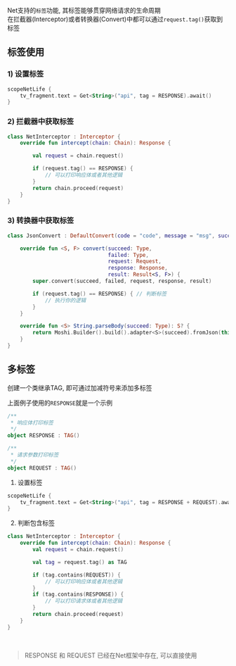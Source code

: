 Net支持的`标签`功能, 其标签能够贯穿网络请求的生命周期
<br>
在拦截器(Interceptor)或者转换器(Convert)中都可以通过`request.tag()`获取到标签


## 标签使用

### 1) 设置标签
```kotlin hl_lines="2"
scopeNetLife {
    tv_fragment.text = Get<String>("api", tag = RESPONSE).await()
}
```

### 2) 拦截器中获取标签
```kotlin hl_lines="4"
class NetInterceptor : Interceptor {
    override fun intercept(chain: Chain): Response {

        val request = chain.request()

        if (request.tag() == RESPONSE) {
            // 可以打印响应体或者其他逻辑
        }
        return chain.proceed(request)
    }
}
```

### 3) 转换器中获取标签

```kotlin hl_lines="10"
class JsonConvert : DefaultConvert(code = "code", message = "msg", success = "200") {

    override fun <S, F> convert(succeed: Type,
                                failed: Type,
                                request: Request,
                                response: Response,
                                result: Result<S, F>) {
        super.convert(succeed, failed, request, response, result)

        if (request.tag() == RESPONSE) { // 判断标签
            // 执行你的逻辑
        }
    }

    override fun <S> String.parseBody(succeed: Type): S? {
        return Moshi.Builder().build().adapter<S>(succeed).fromJson(this)
    }
}
```



## 多标签
创建一个类继承TAG, 即可通过加减符号来添加多标签

上面例子使用的`RESPONSE`就是一个示例
```kotlin
/**
 * 响应体打印标签
 */
object RESPONSE : TAG()

/**
 * 请求参数打印标签
 */
object REQUEST : TAG()
```

1) 设置标签

```kotlin
scopeNetLife {
    tv_fragment.text = Get<String>("api", tag = RESPONSE + REQUEST).await()
}
```

2) 判断包含标签

```kotlin hl_lines="7 10"
class NetInterceptor : Interceptor {
    override fun intercept(chain: Chain): Response {
        val request = chain.request()

        val tag = request.tag() as TAG

        if (tag.contains(REQUEST)) {
            // 可以打印响应体或者其他逻辑
        }
        if (tag.contains(RESPONSE)) {
            // 可以打印请求体或者其他逻辑
        }
        return chain.proceed(request)
    }
}
```
<br>

> RESPONSE 和 REQUEST 已经在Net框架中存在, 可以直接使用